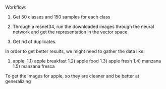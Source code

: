 Workflow:

1) Get 50 classes and 150 samples for each class

2) Through a resnet34, run the downloaded images through the neural network and get the representation in the vector space.

3) Get rid of duplicates.

In order to get better results, we might need to gather the data like:

1) apple:
  1.1) apple breakfast
  1.2) apple food
  1.3) apple fresh
  1.4) manzana
  1.5) manzana fresca

To get the images for apple, so they are cleaner and be better at generalizing
